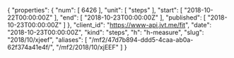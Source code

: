{
  "properties": {
    "num": [
      6426
    ],
    "unit": [
      "steps"
    ],
    "start": [
      "2018-10-22T00:00:00Z"
    ],
    "end": [
      "2018-10-23T00:00:00Z"
    ],
    "published": [
      "2018-10-23T00:00:00Z"
    ]
  },
  "client_id": "https://www-api.jvt.me/fit",
  "date": "2018-10-23T00:00:00Z",
  "kind": "steps",
  "h": "h-measure",
  "slug": "2018/10/xjeef",
  "aliases": [
    "/mf2/47d7b894-ddd5-4caa-ab0a-62f374a41e4f/",
    "/mf2/2018/10/xjEEF"
  ]
}
